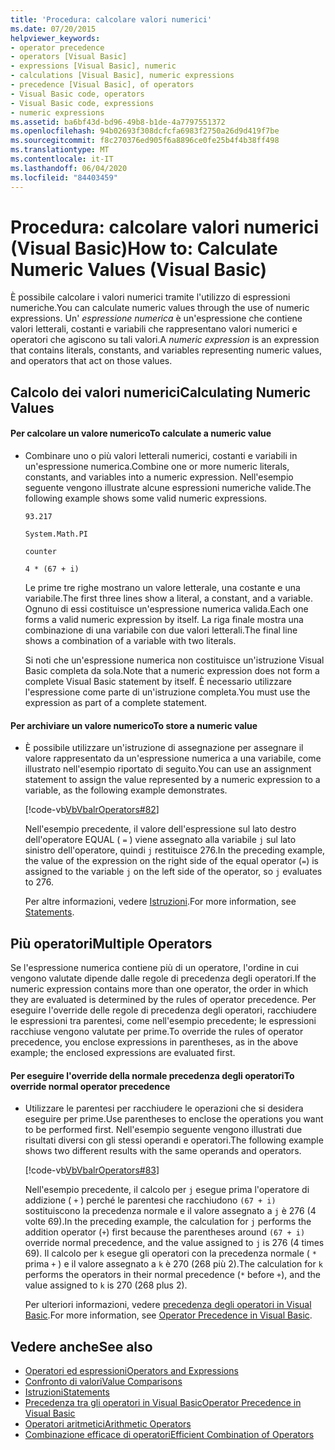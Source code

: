 ```yaml
---
title: 'Procedura: calcolare valori numerici'
ms.date: 07/20/2015
helpviewer_keywords:
- operator precedence
- operators [Visual Basic]
- expressions [Visual Basic], numeric
- calculations [Visual Basic], numeric expressions
- precedence [Visual Basic], of operators
- Visual Basic code, operators
- Visual Basic code, expressions
- numeric expressions
ms.assetid: ba6bf43d-bd96-49b8-b1de-4a7797551372
ms.openlocfilehash: 94b02693f308dcfcfa6983f2750a26d9d419f7be
ms.sourcegitcommit: f8c270376ed905f6a8896ce0fe25b4f4b38ff498
ms.translationtype: MT
ms.contentlocale: it-IT
ms.lasthandoff: 06/04/2020
ms.locfileid: "84403459"
---
```

# <a name="how-to-calculate-numeric-values-visual-basic"></a><span data-ttu-id="90ba7-102">Procedura: calcolare valori numerici (Visual Basic)</span><span class="sxs-lookup"><span data-stu-id="90ba7-102">How to: Calculate Numeric Values (Visual Basic)</span></span>
<span data-ttu-id="90ba7-103">È possibile calcolare i valori numerici tramite l'utilizzo di espressioni numeriche.</span><span class="sxs-lookup"><span data-stu-id="90ba7-103">You can calculate numeric values through the use of numeric expressions.</span></span> <span data-ttu-id="90ba7-104">Un' *espressione numerica* è un'espressione che contiene valori letterali, costanti e variabili che rappresentano valori numerici e operatori che agiscono su tali valori.</span><span class="sxs-lookup"><span data-stu-id="90ba7-104">A *numeric expression* is an expression that contains literals, constants, and variables representing numeric values, and operators that act on those values.</span></span>  
  
## <a name="calculating-numeric-values"></a><span data-ttu-id="90ba7-105">Calcolo dei valori numerici</span><span class="sxs-lookup"><span data-stu-id="90ba7-105">Calculating Numeric Values</span></span>  
  
#### <a name="to-calculate-a-numeric-value"></a><span data-ttu-id="90ba7-106">Per calcolare un valore numerico</span><span class="sxs-lookup"><span data-stu-id="90ba7-106">To calculate a numeric value</span></span>  
  
- <span data-ttu-id="90ba7-107">Combinare uno o più valori letterali numerici, costanti e variabili in un'espressione numerica.</span><span class="sxs-lookup"><span data-stu-id="90ba7-107">Combine one or more numeric literals, constants, and variables into a numeric expression.</span></span> <span data-ttu-id="90ba7-108">Nell'esempio seguente vengono illustrate alcune espressioni numeriche valide.</span><span class="sxs-lookup"><span data-stu-id="90ba7-108">The following example shows some valid numeric expressions.</span></span>  
  
     `93.217`  
  
     `System.Math.PI`  
  
     `counter`  
  
     `4 * (67 + i)`  
  
     <span data-ttu-id="90ba7-109">Le prime tre righe mostrano un valore letterale, una costante e una variabile.</span><span class="sxs-lookup"><span data-stu-id="90ba7-109">The first three lines show a literal, a constant, and a variable.</span></span> <span data-ttu-id="90ba7-110">Ognuno di essi costituisce un'espressione numerica valida.</span><span class="sxs-lookup"><span data-stu-id="90ba7-110">Each one forms a valid numeric expression by itself.</span></span> <span data-ttu-id="90ba7-111">La riga finale mostra una combinazione di una variabile con due valori letterali.</span><span class="sxs-lookup"><span data-stu-id="90ba7-111">The final line shows a combination of a variable with two literals.</span></span>  
  
     <span data-ttu-id="90ba7-112">Si noti che un'espressione numerica non costituisce un'istruzione Visual Basic completa da sola.</span><span class="sxs-lookup"><span data-stu-id="90ba7-112">Note that a numeric expression does not form a complete Visual Basic statement by itself.</span></span> <span data-ttu-id="90ba7-113">È necessario utilizzare l'espressione come parte di un'istruzione completa.</span><span class="sxs-lookup"><span data-stu-id="90ba7-113">You must use the expression as part of a complete statement.</span></span>  
  
#### <a name="to-store-a-numeric-value"></a><span data-ttu-id="90ba7-114">Per archiviare un valore numerico</span><span class="sxs-lookup"><span data-stu-id="90ba7-114">To store a numeric value</span></span>  
  
- <span data-ttu-id="90ba7-115">È possibile utilizzare un'istruzione di assegnazione per assegnare il valore rappresentato da un'espressione numerica a una variabile, come illustrato nell'esempio riportato di seguito.</span><span class="sxs-lookup"><span data-stu-id="90ba7-115">You can use an assignment statement to assign the value represented by a numeric expression to a variable, as the following example demonstrates.</span></span>  
  
     [!code-vb[VbVbalrOperators#82](~/samples/snippets/visualbasic/VS_Snippets_VBCSharp/VbVbalrOperators/VB/Class1.vb#82)]  
  
     <span data-ttu-id="90ba7-116">Nell'esempio precedente, il valore dell'espressione sul lato destro dell'operatore EQUAL ( `=` ) viene assegnato alla variabile `j` sul lato sinistro dell'operatore, quindi `j` restituisce 276.</span><span class="sxs-lookup"><span data-stu-id="90ba7-116">In the preceding example, the value of the expression on the right side of the equal operator (`=`) is assigned to the variable `j` on the left side of the operator, so `j` evaluates to 276.</span></span>  
  
     <span data-ttu-id="90ba7-117">Per altre informazioni, vedere [Istruzioni](../../../language-reference/statements/index.md).</span><span class="sxs-lookup"><span data-stu-id="90ba7-117">For more information, see [Statements](../../../language-reference/statements/index.md).</span></span>  
  
## <a name="multiple-operators"></a><span data-ttu-id="90ba7-118">Più operatori</span><span class="sxs-lookup"><span data-stu-id="90ba7-118">Multiple Operators</span></span>  
 <span data-ttu-id="90ba7-119">Se l'espressione numerica contiene più di un operatore, l'ordine in cui vengono valutate dipende dalle regole di precedenza degli operatori.</span><span class="sxs-lookup"><span data-stu-id="90ba7-119">If the numeric expression contains more than one operator, the order in which they are evaluated is determined by the rules of operator precedence.</span></span> <span data-ttu-id="90ba7-120">Per eseguire l'override delle regole di precedenza degli operatori, racchiudere le espressioni tra parentesi, come nell'esempio precedente; le espressioni racchiuse vengono valutate per prime.</span><span class="sxs-lookup"><span data-stu-id="90ba7-120">To override the rules of operator precedence, you enclose expressions in parentheses, as in the above example; the enclosed expressions are evaluated first.</span></span>  
  
#### <a name="to-override-normal-operator-precedence"></a><span data-ttu-id="90ba7-121">Per eseguire l'override della normale precedenza degli operatori</span><span class="sxs-lookup"><span data-stu-id="90ba7-121">To override normal operator precedence</span></span>  
  
- <span data-ttu-id="90ba7-122">Utilizzare le parentesi per racchiudere le operazioni che si desidera eseguire per prime.</span><span class="sxs-lookup"><span data-stu-id="90ba7-122">Use parentheses to enclose the operations you want to be performed first.</span></span> <span data-ttu-id="90ba7-123">Nell'esempio seguente vengono illustrati due risultati diversi con gli stessi operandi e operatori.</span><span class="sxs-lookup"><span data-stu-id="90ba7-123">The following example shows two different results with the same operands and operators.</span></span>  
  
     [!code-vb[VbVbalrOperators#83](~/samples/snippets/visualbasic/VS_Snippets_VBCSharp/VbVbalrOperators/VB/Class1.vb#83)]  
  
     <span data-ttu-id="90ba7-124">Nell'esempio precedente, il calcolo per `j` esegue prima l'operatore di addizione ( `+` ) perché le parentesi che racchiudono `(67 + i)` sostituiscono la precedenza normale e il valore assegnato a `j` è 276 (4 volte 69).</span><span class="sxs-lookup"><span data-stu-id="90ba7-124">In the preceding example, the calculation for `j` performs the addition operator (`+`) first because the parentheses around `(67 + i)` override normal precedence, and the value assigned to `j` is 276 (4 times 69).</span></span> <span data-ttu-id="90ba7-125">Il calcolo per `k` esegue gli operatori con la precedenza normale ( `*` prima `+` ) e il valore assegnato a `k` è 270 (268 più 2).</span><span class="sxs-lookup"><span data-stu-id="90ba7-125">The calculation for `k` performs the operators in their normal precedence (`*` before `+`), and the value assigned to `k` is 270 (268 plus 2).</span></span>  
  
     <span data-ttu-id="90ba7-126">Per ulteriori informazioni, vedere [precedenza degli operatori in Visual Basic](../../../language-reference/operators/operator-precedence.md).</span><span class="sxs-lookup"><span data-stu-id="90ba7-126">For more information, see [Operator Precedence in Visual Basic](../../../language-reference/operators/operator-precedence.md).</span></span>  
  
## <a name="see-also"></a><span data-ttu-id="90ba7-127">Vedere anche</span><span class="sxs-lookup"><span data-stu-id="90ba7-127">See also</span></span>

- [<span data-ttu-id="90ba7-128">Operatori ed espressioni</span><span class="sxs-lookup"><span data-stu-id="90ba7-128">Operators and Expressions</span></span>](index.md)
- [<span data-ttu-id="90ba7-129">Confronto di valori</span><span class="sxs-lookup"><span data-stu-id="90ba7-129">Value Comparisons</span></span>](value-comparisons.md)
- [<span data-ttu-id="90ba7-130">Istruzioni</span><span class="sxs-lookup"><span data-stu-id="90ba7-130">Statements</span></span>](../../../language-reference/statements/index.md)
- [<span data-ttu-id="90ba7-131">Precedenza tra gli operatori in Visual Basic</span><span class="sxs-lookup"><span data-stu-id="90ba7-131">Operator Precedence in Visual Basic</span></span>](../../../language-reference/operators/operator-precedence.md)
- [<span data-ttu-id="90ba7-132">Operatori aritmetici</span><span class="sxs-lookup"><span data-stu-id="90ba7-132">Arithmetic Operators</span></span>](../../../language-reference/operators/arithmetic-operators.md)
- [<span data-ttu-id="90ba7-133">Combinazione efficace di operatori</span><span class="sxs-lookup"><span data-stu-id="90ba7-133">Efficient Combination of Operators</span></span>](efficient-combination-of-operators.md)
